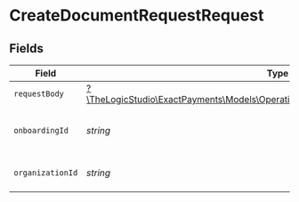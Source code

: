 # CreateDocumentRequestRequest


## Fields

| Field                                                                                                                                            | Type                                                                                                                                             | Required                                                                                                                                         | Description                                                                                                                                      |
| ------------------------------------------------------------------------------------------------------------------------------------------------ | ------------------------------------------------------------------------------------------------------------------------------------------------ | ------------------------------------------------------------------------------------------------------------------------------------------------ | ------------------------------------------------------------------------------------------------------------------------------------------------ |
| `requestBody`                                                                                                                                    | [?\TheLogicStudio\ExactPayments\Models\Operations\CreateDocumentRequestRequestBody](../../models/operations/CreateDocumentRequestRequestBody.md) | :heavy_minus_sign:                                                                                                                               | N/A                                                                                                                                              |
| `onboardingId`                                                                                                                                   | *string*                                                                                                                                         | :heavy_check_mark:                                                                                                                               | The Onboarding Application identifier.                                                                                                           |
| `organizationId`                                                                                                                                 | *string*                                                                                                                                         | :heavy_check_mark:                                                                                                                               | The Organization identifier.                                                                                                                     |